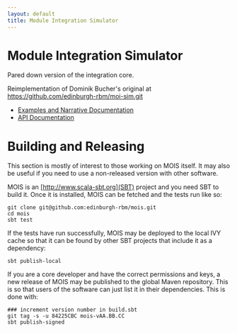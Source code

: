 ```yaml
---
layout: default
title: Module Integration Simulator
---
```


Module Integration Simulator
============================

Pared down version of the integration core.

Reimplementation of Dominik Bucher's original at
https://github.com/edinburgh-rbm/moi-sim.git

  * [Examples and Narrative Documentation](https://edinburgh-rbm.github.io/mois-examples/)
  * [API Documentation](https://edinburgh-rbm.github.io/mois/api/current)

Building and Releasing
======================

This section is mostly of interest to those working on MOIS itself. It
may also be useful if you need to use a non-released version with
other software.

MOIS is an [http://www.scala-sbt.org](SBT) project and you need SBT to
build it. Once it is installed, MOIS can be fetched and the tests run
like so:

~~~~
git clone git@github.com:edinburgh-rbm/mois.git
cd mois
sbt test
~~~~

If the tests have run successfully, MOIS may be deployed to the local
IVY cache so that it can be found by other SBT projects that include
it as a dependency:

~~~~
sbt publish-local
~~~~

If you are a core developer and have the correct permissions and keys,
a new release of MOIS may be published to the global Maven
repository. This is so that users of the software can just list it in
their dependencies. This is done with:

~~~~
### increment version number in build.sbt
git tag -s -u 84225CBC mois-vAA.BB.CC
sbt publish-signed
~~~~
